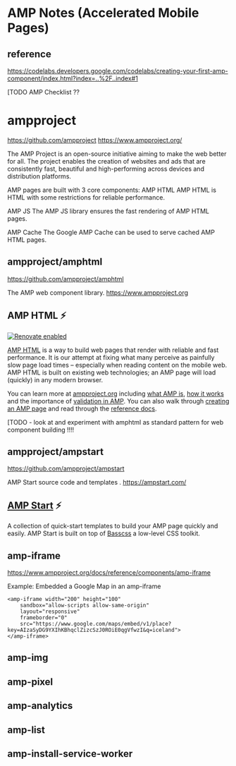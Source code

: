 # AMP Notes (Accelerated Mobile Pages)

## reference
https://codelabs.developers.google.com/codelabs/creating-your-first-amp-component/index.html?index=..%2F..index#1

[TODO  AMP Checklist ??

# ampproject
https://github.com/ampproject
https://www.ampproject.org/

The AMP Project is an open-source initiative aiming to make the web better for all. The project enables the creation of websites and ads that are consistently fast, beautiful and high-performing across devices and distribution platforms.

AMP pages are built with 3 core components:
AMP HTML
AMP HTML is HTML with some restrictions for reliable performance.

AMP JS
The AMP JS library ensures the fast rendering of AMP HTML pages.

AMP Cache
The Google AMP Cache can be used to serve cached AMP HTML pages.





## ampproject/amphtml
https://github.com/ampproject/amphtml

The AMP web component library. https://www.ampproject.org

## AMP HTML ⚡

[![Renovate enabled](https://img.shields.io/badge/renovate-enabled-brightgreen.svg)](https://renovateapp.com/)

[AMP HTML](https://www.ampproject.org/docs/get_started/about-amp.html) is a way to build web pages that render with reliable and fast performance. It is our attempt at fixing what many perceive as painfully slow page load times – especially when reading content on the mobile web.  AMP HTML is built on existing web technologies; an AMP page will load (quickly) in any modern browser.

You can learn more at [ampproject.org](https://www.ampproject.org/) including [what AMP is](https://www.ampproject.org/learn/about-amp/), [how it works](https://www.ampproject.org/learn/how-amp-works/) and the importance of [validation in AMP](https://www.ampproject.org/docs/guides/validate).  You can also walk through [creating an AMP page](https://www.ampproject.org/docs/get_started/create) and read through the [reference docs](https://www.ampproject.org/docs/reference/components).

[TODO - look at and experiment with amphtml as standard pattern for web component building !!!!



## ampproject/ampstart
https://github.com/ampproject/ampstart

AMP Start source code and templates . https://ampstart.com/

## [AMP Start](https://ampstart.com/) ⚡

A collection of quick-start templates to build your AMP page quickly and easily.
AMP Start is built on top of [Basscss](http://basscss.com/) a low-level CSS toolkit.


## amp-iframe
https://www.ampproject.org/docs/reference/components/amp-iframe

Example: Embedded a Google Map in an amp-iframe
```
<amp-iframe width="200" height="100"
    sandbox="allow-scripts allow-same-origin"
    layout="responsive"
    frameborder="0"
    src="https://www.google.com/maps/embed/v1/place?key=AIzaSyDG9YXIhKBhqclZizcSzJ0ROiE0qgVfwzI&q=iceland">
</amp-iframe>
```

## amp-img


## amp-pixel


## amp-analytics


## amp-list


## amp-install-service-worker











